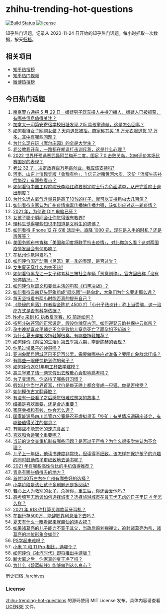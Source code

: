 # zhihu-trending-hot-questions

[![Build Status](https://github.com/justjavac/zhihu-trending-hot-questions/workflows/ci/badge.svg?branch=master)](https://github.com/justjavac/zhihu-trending-hot-questions/actions)
[![license](https://img.shields.io/github/license/justjavac/zhihu-trending-hot-questions)](https://github.com/justjavac/zhihu-trending-hot-questions/blob/master/LICENSE)

知乎热门话题，记录从 2020-11-24 日开始的知乎热门话题。每小时抓取一次数据，按天[归档](./archives)。

## 相关项目

- [知乎热搜榜](https://github.com/justjavac/zhihu-trending-top-search)
- [知乎热门视频](https://github.com/justjavac/zhihu-trending-hot-video)
- [微博热搜榜](https://github.com/justjavac/weibo-trending-hot-search)

## 今日热门话题

<!-- BEGIN -->
<!-- 最后更新时间 Mon May 31 2021 04:05:44 GMT+0800 (China Standard Time) -->

1. [南京警方通报 5 月 29
   日一嫌疑男子驾车撞人并持刀捅人，嫌疑人已被抓获，有哪些信息值得关注？](https://www.zhihu.com/question/462129219)
2. [加拿大一印第安寄宿学校旧址发现 215 具孩童遗骸，这是怎么回事？](https://www.zhihu.com/question/462022143)
3. [如何看待女子网购女装 7 天内退货被拒，商家称其买 18 万元衣服退货 17
   万多，其中有哪些问题？](https://www.zhihu.com/question/462187108)
4. [为什么现在玩《摩尔庄园》的全是大学生？](https://www.zhihu.com/question/54190459)
5. [老公教我开车，一路都在嘲讽打击训斥我，这是什么心理？](https://www.zhihu.com/question/457328565)
6. [2022 世界杯预选赛武磊阿兰梅开二度，国足 7:0
   击败关岛，如何评价本场比赛国足的表现？](https://www.zhihu.com/question/462270082)
7. [老公 32 了，决定放弃百万年薪创业，我应该支持吗?](https://www.zhihu.com/question/447327404)
8. [河南、山东上演现实版「鲁豫有约」，1
   亿元对赌黄河水质，这份「流域生态补偿协议」有哪些看点？](https://www.zhihu.com/question/461376984)
9. [如何看待中国工程院院长李晓红称要制定院士行为负面清单，从严完善院士退出制度？](https://www.zhihu.com/question/462035659)
10. [为什么远古氧气含量只是高了10%的样子，就可以支持昆虫大几百倍？](https://www.zhihu.com/question/457554177)
11. [如何看待专家认为广州疫情病毒传播快传播力强，该如何应对这一轮疫情？](https://www.zhihu.com/question/462060673)
12. [2021 年，为何说 DIY 电脑已死？](https://www.zhihu.com/question/458733560)
13. [女孩子哪个瞬间会让你觉得很有教养?](https://www.zhihu.com/question/364828906)
14. [理科生觉得哪些知识不知道是文科生的遗憾？](https://www.zhihu.com/question/270455074)
15. [如何看待 iPhone 12 在 618 活动中，直降 1000
    元，现在是入手的时机？还是再等等？](https://www.zhihu.com/question/461312225)
16. [美国务卿布林肯称「美国和印度将联手抗击疫情」，对此你怎么看？这对两国疫情发展会有何影响？](https://www.zhihu.com/question/462187161)
17. [在杭州你觉得累吗？](https://www.zhihu.com/question/334468884)
18. [如何评价国产动画《灵笼》第一季的表现，是否过誉？](https://www.zhihu.com/question/460671702)
19. [女生夏天穿什么内衣不热?](https://www.zhihu.com/question/393443526)
20. [如何看待黑龙江一女子称考科三被社会车辆「恶意别停」，官方回应称「没有别停情况」？](https://www.zhihu.com/question/461986606)
21. [如何评价张颂文和姜武主演的电影《扫黑决战》？](https://www.zhihu.com/question/455752818)
22. [如何看待云南17头野象组成“逛吃团”一路向北，大象们为什么要走那么远？](https://www.zhihu.com/question/461852940)
23. [每天坚持看书两小时能否真的提升自己？](https://www.zhihu.com/question/451546101)
24. [《隐秘的角落》作者紫金陈花 4500
    打「小分子祛炎针」称上当受骗，这一治疗方式是否有科学依据？](https://www.zhihu.com/question/462183600)
25. [NoFe 来到 IG 执教夏季赛，IG 前途如何？](https://www.zhihu.com/question/461727805)
26. [按照斗破苍穹的正常设定，假设你魂穿古河，如何迎娶云韵并保护云岚宗？](https://www.zhihu.com/question/433945197)
27. [孕中晚期喜欢平躺会不会导致胎儿窒息死亡了而孕妇不知道？](https://www.zhihu.com/question/412446157)
28. [为什么夏天穿塑胶拖鞋脚很臭，有哪些拖鞋推荐？](https://www.zhihu.com/question/30068966)
29. [如何评价《向往的生活》第五季第六期，李诞陈赫的表现？](https://www.zhihu.com/question/461948636)
30. [你见过塌鼻子的帅哥吗？](https://www.zhihu.com/question/272575994)
31. [亚洲象距昆明城区已不足百公里，需要做哪些应对准备？要阻止象群北迁吗？](https://www.zhihu.com/question/462169548)
32. [有哪些一眼便惊艳到你的句子？](https://www.zhihu.com/question/344902971)
33. [如何评价2021年电工杯数学建模？](https://www.zhihu.com/question/461882668)
34. [高三学累了请一两天假出去散散心会影响高考吗？](https://www.zhihu.com/question/429739425)
35. [为了变漂亮，你坚持了哪些好习惯？](https://www.zhihu.com/question/268216399)
36. [假如让你当世界首富，代价是每天晚上都会变成一只猫。你是否接受？](https://www.zhihu.com/question/461811694)
37. [如何模仿古文翻译腔？](https://www.zhihu.com/question/61017028)
38. [有没有一些看了之后感觉很难过想哭的故事？](https://www.zhihu.com/question/368019752)
39. [结婚是喜欢重要，还是合适重要？](https://www.zhihu.com/question/460938067)
40. [家庭幸福和有钱，你会怎么选？](https://www.zhihu.com/question/461339158)
41. [国家能源局四川监管办公室将召开虚拟货币「挖矿」有关情况调研座谈会，有哪些值得关注的信息？](https://www.zhihu.com/question/461664450)
42. [有哪些不能忘怀的速冻食品？](https://www.zhihu.com/question/22528844)
43. [喜欢和合适哪个重要呢？](https://www.zhihu.com/question/459841372)
44. [当前的论文查重机制有哪些问题？是否过于严格？为什么很多学生认为不合理？](https://www.zhihu.com/question/461310040)
45. [儿子上一年级，他读书速度非常快，但读得不细致。该怎样在保护孩子的兴趣的同时鼓励孩子更细致地去读书呢？](https://www.zhihu.com/question/411684396)
46. [2021 年有哪些高性价比的手机值得推荐？](https://www.zhihu.com/question/413851618)
47. [青岛有哪些值得去的地方？](https://www.zhihu.com/question/268589944)
48. [首付100万左右在广州有哪些好的选择？](https://www.zhihu.com/question/461992727)
49. [小学阶段是该让孩子多刷题还是多阅读?](https://www.zhihu.com/question/387030054)
50. [若心上人为救别的女子，杀掉你，重生后，你还会爱他吗？](https://www.zhihu.com/question/453623418)
51. [高考填写志愿该如何选择城市？选择旅游城市在最无忧无虑的日子里玩 4
    年怎么样？](https://www.zhihu.com/question/461473516)
52. [2021 年 618 你打算买哪款蓝牙耳机？](https://www.zhihu.com/question/461467494)
53. [在银行存500万，能辞职靠利息活下去吗？](https://www.zhihu.com/question/347518117)
54. [夏天有什么一眼看起来就超仙的连衣裙？](https://www.zhihu.com/question/451969750)
55. [如果诸葛亮的儿子能力不亚于其父，当政后逼刘禅禅让，追封诸葛亮为帝，诸葛亮的地位形象会如何?](https://www.zhihu.com/question/461502132)
56. [PS学起来难吗？](https://www.zhihu.com/question/450407500)
57. [小米 11 和 11 Pro 相比，选哪个？](https://www.zhihu.com/question/451981720)
58. [如何评价《冰汽时代》即将推出手游版？](https://www.zhihu.com/question/460675839)
59. [断舍离之后，你家真的变干净了吗？](https://www.zhihu.com/question/461287259)
60. [为什么《碧蓝航线》能够做到这么良心？](https://www.zhihu.com/question/459384567)

<!-- END -->

历史归档 [./archives](./archives)

### License

[zhihu-trending-hot-questions](https://github.com/justjavac/zhihu-trending-hot-questions)
的源码使用 MIT License 发布。具体内容请查看 [LICENSE](./LICENSE) 文件。
